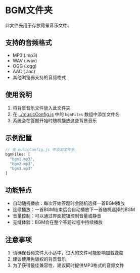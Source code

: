 # BGM文件夹

此文件夹用于存放背景音乐文件。

## 支持的音频格式

- MP3 (.mp3)
- WAV (.wav)
- OGG (.ogg)
- AAC (.aac)
- 其他浏览器支持的音频格式

## 使用说明

1. 将背景音乐文件放入此文件夹
2. 在 [../musicConfig.js](../musicConfig.js) 中的 `bgmFiles` 数组中添加文件名
3. 系统会在答题开始时随机播放这些背景音乐

## 示例配置

```javascript
// 在 musicConfig.js 中添加文件名
bgmFiles: [
  "bgm1.mp3",
  "bgm2.mp3",
  "bgm3.mp3"
]
```

## 功能特点

- 自动随机播放：每次开始答题时会随机选择一首BGM播放
- 连续播放：一首BGM结束后会自动播放下一首随机选择的BGM
- 音量控制：可以通过界面按钮控制音量或静音
- 无缝体验：BGM会在整个答题过程中持续播放

## 注意事项

1. 请确保音频文件大小适中，过大的文件可能影响加载速度
2. 建议使用免版权的背景音乐
3. 为了获得最佳兼容性，建议同时提供MP3格式的音频文件
